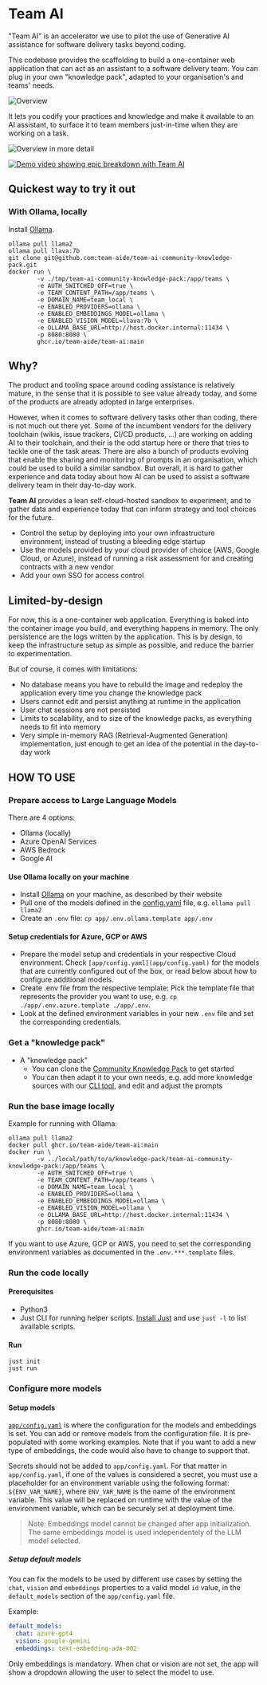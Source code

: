 # Team AI

"Team AI" is an accelerator we use to pilot the use of Generative AI assistance for software delivery tasks beyond coding. 

This codebase provides the scaffolding to build a one-container web application that can act as an assistant to a software delivery team. You can plug in your own "knowledge pack", adapted to your organisation's and teams' needs.

![Overview](./docs/images/overview.png)

It lets you codify your practices and knowledge and make it available to an AI assistant, to surface it to team members just-in-time when they are working on a task.

![Overview in more detail](./docs/images/overview_more_details.png)

[![Demo video showing epic breakdown with Team AI](docs/images/demo_thumbnail.png)](https://drive.google.com/file/d/16Acc_eDC6iphHk9wQLrNsl8rksP_wjXz/view?usp=sharing)

## Quickest way to try it out

### With Ollama, locally

Install [Ollama](https://ollama.com/).

```
ollama pull llama2
ollama pull llava:7b
git clone git@github.com:team-aide/team-ai-community-knowledge-pack.git
docker run \
        -v ./tmp/team-ai-community-knowledge-pack:/app/teams \
        -e AUTH_SWITCHED_OFF=true \
        -e TEAM_CONTENT_PATH=/app/teams \
        -e DOMAIN_NAME=team_local \
        -e ENABLED_PROVIDERS=ollama \
        -e ENABLED_EMBEDDINGS_MODEL=ollama \
        -e ENABLED_VISION_MODEL=llava:7b \
        -e OLLAMA_BASE_URL=http://host.docker.internal:11434 \
        -p 8080:8080 \
        ghcr.io/team-aide/team-ai:main
```

## Why?

The product and tooling space around coding assistance is relatively mature, in the sense that it is possible to see value already today, and some of the products are already adopted in large enterprises.

However, when it comes to software delivery tasks other than coding, there is not much out there yet. Some of the incumbent vendors for the delivery toolchain (wikis, issue trackers, CI/CD products, ...) are working on adding AI to their toolchain, and their is the odd startup here or there that tries to tackle one of the task areas. There are also a bunch of products evolving that enable the sharing and monitoring of prompts in an organisation, which could be used to build a similar sandbox. But overall, it is hard to gather experience and data today about how AI can be used to assist a software delivery team in their day-to-day work.

**Team AI** provides a lean self-cloud-hosted sandbox to experiment, and to gather data and experience today that can inform strategy and tool choices for the future.

* Control the setup by deploying into your own infrastructure environment, instead of trusting a bleeding edge startup
* Use the models provided by your cloud provider of choice (AWS, Google Cloud, or Azure), instead of running a risk assessment for and creating contracts with a new vendor
* Add your own SSO for access control

## Limited-by-design

For now, this is a one-container web application. Everything is baked into the container image you build, and everything happens in memory. The only persistence are the logs written by the application. This is by design, to keep the infrastructure setup as simple as possible, and reduce the barrier to experimentation. 

But of course, it comes with limitations:

- No database means you have to rebuild the image and redeploy the application every time you change the knowledge pack
- Users cannot edit and persist anything at runtime in the application
- User chat sessions are not persisted
- Limits to scalability, and to size of the knowledge packs, as everything needs to fit into memory
- Very simple in-memory RAG (Retrieval-Augmented Generation) implementation, just enough to get an idea of the potential in the day-to-day work

## HOW TO USE

### Prepare access to Large Language Models

There are 4 options:
- Ollama (locally)
- Azure OpenAI Services
- AWS Bedrock
- Google AI

#### Use Ollama locally on your machine

- Install [Ollama](https://ollama.com/) on your machine, as described by their website
- Pull one of the models defined in the [config.yaml](app/config.yaml) file, e.g. `ollama pull llama2`
- Create an `.env` file: `cp app/.env.ollama.template app/.env`

#### Setup credentials for Azure, GCP or AWS

- Prepare the model setup and credentials in your respective Cloud environment. Check `[app/config.yaml](app/config.yaml)` for the models that are currently configured out of the box, or read below about how to configure additional models.
- Create .env file from the respective template: Pick the template file that represents the provider you want to use, e.g. `cp ./app/.env.azure.template ./app/.env`.
- Look at the defined environment variables in your new `.env` file and set the corresponding credentials.

### Get a "knowledge pack"

- A "knowledge pack"
  - You can clone the [Community Knowledge Pack](https://github.com/tw-aide/team-ai-community-knowledge-pack) to get started
  - You can then adapt it to your own needs, e.g. add more knowledge sources with our [CLI tool](cli/README.md), and edit and adjust the prompts

### Run the base image locally

Example for running with Ollama:

```
ollama pull llama2
docker pull ghcr.io/team-aide/team-ai:main
docker run \
        -v ../local/path/to/a/knowledge-pack/team-ai-community-knowledge-pack:/app/teams \
        -e AUTH_SWITCHED_OFF=true \
        -e TEAM_CONTENT_PATH=/app/teams \
        -e DOMAIN_NAME=team_local \
        -e ENABLED_PROVIDERS=ollama \
        -e ENABLED_EMBEDDINGS_MODEL=ollama \
        -e ENABLED_VISION_MODEL=ollama \
        -e OLLAMA_BASE_URL=http://host.docker.internal:11434 \
        -p 8080:8080 \
        ghcr.io/team-aide/team-ai:main
```

If you want to use Azure, GCP or AWS, you need to set the corresponding environment variables as documented in the `.env.***.template` files.

### Run the code locally

#### Prerequisites

- Python3
- Just CLI for running helper scripts. [Install Just](https://just.systems/man/en/chapter_4.html) and use `just -l` to list available scripts.

#### Run

```
just init
just run
```

### Configure more models
#### Setup models

[`app/config.yaml`](app/config.yaml) is where the configuration for the models and embeddings is set. You can add or remove models from the configuration file. It is pre-populated with some working examples. Note that if you want to add a new type of embeddings, the code would also have to change to support that.

Secrets should not be added to `app/config.yaml`. For that matter in `app/config.yaml`, if one of the values is considered a secret, you must use a placeholder for an environment variable using the following format: `${ENV_VAR_NAME}`, where `ENV_VAR_NAME` is the name of the environment variable. This value will be replaced on runtime with the value of the environment variable, which can be securely set at deployment time.

> Note: Embeddings model cannot be changed after app initialization. The same embeddings model is used independentely of the LLM model selected.

##### Setup default models

You can fix the models to be used by different use cases by setting the `chat`, `vision` and `embeddings` properties to a valid model `id` value, in the `default_models` section of the `app/config.yaml` file.

Example:

```yaml
default_models:
  chat: azure-gpt4
  vision: google-gemini
  embeddings: text-embedding-ada-002
```

Only embeddings is mandatory. When chat or vision are not set, the app will show a dropdown allowing the user to select the model to use.
